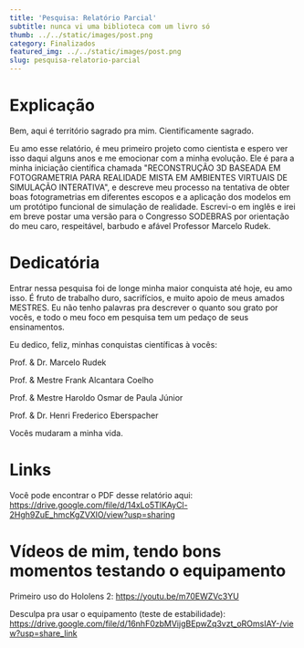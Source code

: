 ```yaml
---
title: 'Pesquisa: Relatório Parcial'
subtitle: nunca vi uma biblioteca com um livro só
thumb: ../../static/images/post.png
category: Finalizados
featured_img: ../../static/images/post.png
slug: pesquisa-relatorio-parcial
---
```


# Explicação

Bem, aqui é território sagrado pra mim.
Cientificamente sagrado.

Eu amo esse relatório, é meu primeiro projeto como cientista e espero ver isso daqui alguns anos e me emocionar com a minha evolução.
Ele é para a minha iniciação científica chamada "RECONSTRUÇÃO 3D BASEADA EM FOTOGRAMETRIA PARA REALIDADE MISTA EM AMBIENTES VIRTUAIS DE SIMULAÇÃO INTERATIVA", e descreve meu processo na tentativa de obter boas fotogrametrias em diferentes escopos e a aplicação dos modelos em um protótipo funcional de simulação de realidade. 
Escrevi-o em inglês e irei em breve postar uma versão para o Congresso SODEBRAS por orientação do meu caro, respeitável, barbudo e afável Professor Marcelo Rudek.


# Dedicatória

Entrar nessa pesquisa foi de longe minha maior conquista até hoje, eu amo isso. É fruto de trabalho duro, sacrifícios, e muito apoio de meus amados MESTRES. 
Eu não tenho palavras pra descrever o quanto sou grato por vocês, e todo o meu foco em pesquisa tem um pedaço de seus ensinamentos. 

Eu dedico, feliz, minhas conquistas científicas à vocês:

Prof. & Dr. Marcelo Rudek

Prof. & Mestre Frank Alcantara Coelho

Prof. & Mestre Haroldo Osmar de Paula Júnior

Prof. & Dr. Henri Frederico Eberspacher

Vocês mudaram a minha vida.


# Links

Você pode encontrar o PDF desse relatório aqui:
https://drive.google.com/file/d/14xLo5TlKAyCl-2Hgh9ZuE_hmcKgZVXlO/view?usp=sharing

# Vídeos de mim, tendo bons momentos testando o equipamento

Primeiro uso do Hololens 2:
https://youtu.be/m70EWZVc3YU

Desculpa pra usar o equipamento (teste de estabilidade):
https://drive.google.com/file/d/16nhF0zbMVijgBEpwZq3vzt_oROmsIAY-/view?usp=share_link